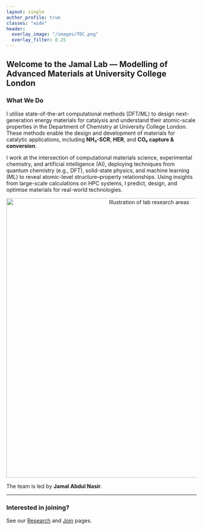 ```yaml
---
layout: single
author_profile: true
classes: "wide"
header:
  overlay_image: "/images/TOC.png"
  overlay_filter: 0.25
---
```


## Welcome to the Jamal Lab — Modelling of Advanced Materials at University College London

### What We Do

I utilise state-of-the-art computational methods (DFT/ML) to design next-generation energy materials for catalysis and understand their atomic-scale properties in the Department of Chemistry at University College London. These methods enable the design and development of materials for catalytic applications, including **NH₃-SCR**, **HER**, and **CO₂ capture & conversion**.

I work at the intersection of computational materials science, experimental chemistry, and artificial intelligence (AI), deploying techniques from quantum chemistry (e.g., DFT), solid-state physics, and machine learning (ML) to reveal atomic-level structure–property relationships. Using insights from large-scale calculations on HPC systems, I predict, design, and optimise materials for real-world technologies.

<p align="center">
  <img src="/images/hero-graphic.png" alt="Illustration of lab research areas" width="740">
</p>

The team is led by **Jamal Abdul Nasir**.

---

### Interested in joining?
See our [Research](/research/) and [Join](/join/) pages.

